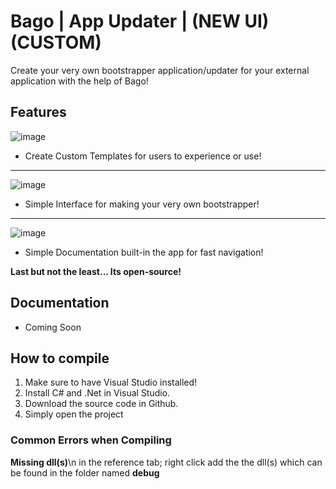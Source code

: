# Bago | App Updater | (NEW UI) (CUSTOM)

Create your very own bootstrapper application/updater for your external application with the help of Bago!

## Features
![image](https://user-images.githubusercontent.com/48512644/113163939-38fe0d00-9273-11eb-901b-eaceb565bdee.png)
- Create Custom Templates for users to experience or use!

<hr>

![image](https://user-images.githubusercontent.com/48512644/113164019-4f0bcd80-9273-11eb-9c41-6eeb25ea2049.png)
- Simple Interface for making your very own bootstrapper!

<hr>

![image](https://user-images.githubusercontent.com/48512644/113164137-6cd93280-9273-11eb-9faa-d243f16390ee.png)
- Simple Documentation built-in the app for fast navigation!

**Last but not the least... Its open-source!**

## Documentation
* Coming Soon

## How to compile
1. Make sure to have Visual Studio installed!
2. Install C# and .Net in Visual Studio.
3. Download the source code in Github.
4. Simply open the project

### Common Errors when Compiling
**Missing dll(s)**\n
in the reference tab; right click add the the dll(s) which can be found in the folder named **debug**

